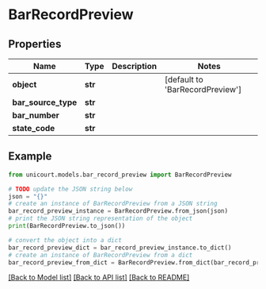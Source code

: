 # BarRecordPreview


## Properties

Name | Type | Description | Notes
------------ | ------------- | ------------- | -------------
**object** | **str** |  | [default to 'BarRecordPreview']
**bar_source_type** | **str** |  | 
**bar_number** | **str** |  | 
**state_code** | **str** |  | 

## Example

```python
from unicourt.models.bar_record_preview import BarRecordPreview

# TODO update the JSON string below
json = "{}"
# create an instance of BarRecordPreview from a JSON string
bar_record_preview_instance = BarRecordPreview.from_json(json)
# print the JSON string representation of the object
print(BarRecordPreview.to_json())

# convert the object into a dict
bar_record_preview_dict = bar_record_preview_instance.to_dict()
# create an instance of BarRecordPreview from a dict
bar_record_preview_from_dict = BarRecordPreview.from_dict(bar_record_preview_dict)
```
[[Back to Model list]](../README.md#documentation-for-models) [[Back to API list]](../README.md#documentation-for-api-endpoints) [[Back to README]](../README.md)


